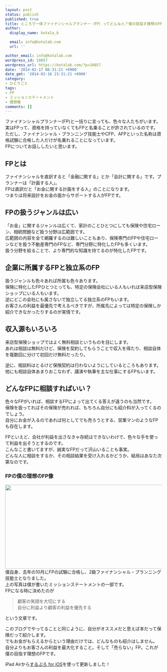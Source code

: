 ```yaml
---
layout: post
status: publish
published: true
title: ところで一体ファイナンシャルプランナー（FP）ってどんな人？僕の目指す理想のFP像
author:
  display_name: kotala_b

  email: info@kotalab.com
  url: ''

author_email: info@kotalab.com
wordpress_id: 10857
wordpress_url: https://kotalab.com/?p=10857
date: '2014-02-17 08:31:21 +0900'
date_gmt: '2014-02-16 23:31:21 +0900'
category:
- ひとりごと
tags:
- FP
- ミッションステートメント
- 理想像
comments: []
---
```

<p>ファイナンシャルプランナー(FP)と一括りに言っても、色々な人たちがいます。<br />
実はFPって、資格を持っていなくてもFPと名乗ることが許されているのです。ただし、ファイナンシャル・プランニング技能士やCFP、AFPといった名称は資格試験に合格した人だけが名乗れることになっています。<br />
FPについてお話ししたいと思います。</p>
<!--more-->
<h2>FPとは</h2>
<p>ファイナンシャルを直訳すると「金融に関する」とか「会計に関する」です。プランナーは「計画する人」。<br />
FPは直訳だと「お金に関する計画をする人」のことになります。<br />
つまりは将来設計をお金の面からサポートする人がFPです。</p>
<h2>FPの扱うジャンルは広い</h2>
<p>「お金」に関するジャンルは広くて、家計のことひとつにしても保険や住宅ローン、相続問題など扱う分野は広範囲です。<br />
広範囲の内容を全て網羅するのは難しいこともあり、保険専門のFPや住宅ローンなどを扱う不動産専門のFPなど、専門分野に特化したFPも多くいます。<br />
扱う分野を絞ることで、より専門的な知識を持てるのが特化したFPです。</p>
<h2>企業に所属するFPと独立系のFP</h2>
<p>扱うジャンルも色々あれば所属も色々あります。<br />
保険に特化したFPひとつとっても、特定の保険会社にいる人もいれば来店型保険ショップにいる人もいます。<br />
逆にどこの会社にも属さないで独立してる独立系のFPもいます。<br />
お客さんの利益を最優先で考えるべきですが、所属先によっては特定の保険しか紹介できなかったりするのが実情です。</p>
<h2>収入源もいろいろ</h2>
<p>来店型保険ショップではよく無料相談というものを目にします。<br />
あれは相談は無料だけど、保険を契約してもらうことで収入を得たり、相談自体を複数回に分けて初回だけ無料だったり。</p>
<p>逆に、相談料はとるけど保険契約は行わないようにしているところもあります。<br />
他にも相談自体あまりおこなわず、講演や執筆を主な仕事にするFPもいます。</p>
<h2>どんなFPに相談すればいい？</h2>
<p>色々なFPがいれば、相談するFPによって出てくる答えが違うのも当然です。<br />
保険を扱ってればその保険が売れれば、もちろん自分にも紹介料が入ってくるのでしょう。<br />
自分にお金が入るのであれば何としてでも売ろうとする、営業マンのようなFPも存在します。</p>
<p>FPといえど、会社が利益を出さなきゃ存続はできないわけで、色々な手を使って利益を出そうとするのです。<br />
こんなこと書いてますが、誠実なFPだって沢山いることも事実。<br />
どんな人に相談をするか、その相談結果を受け入れるかどうか、結局はあなた次第なのです。</p>
<h3>FPの僕の理想のFP像</h3>
<p><img alt="" src="https://kotalab.com/wp-content/uploads/slooProImg_20140217083118.jpg" width="546" height="269" class="slooProImg" /><br />
僕自身、去年の10月にFPの試験に合格し、2級ファイナンシャル・プランニング技能士となりました。<br />
上の写真は僕が書いたミッションステートメントの一部です。<br />
FPになる時に決めたのが</p>
<blockquote><p>顧客の笑顔を大切にする<br />
自分に利益より顧客の利益を優先する</p></blockquote>
<p>という文章です。</p>
<p>このブログでやってることと同じように、自分がオススメだと思えば本だって保険だって紹介します。<br />
でもお金がもらえるからという理由だけでは、どんなものも紹介はしません。<br />
自分よりもお客さんの利益を最大化すること。そして「売らない」FP。これが僕の目指す理想のFPです。</p>
<p>iPad Airから<a href="https://itunes.apple.com/jp/app/surupuro-for-ios-buroguedita/id436676299?mt=8&uo=4&at=10l4yU" rel="nofollow" target="_blank">するぷろ for iOS</a>を使って更新しました！</p>
